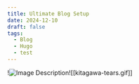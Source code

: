 ```yaml
---
title: Ultimate Blog Setup
date: 2024-12-10
draft: false
tags:
  - Blog
  - Hugo
  - test
---
```

!![Image Description](/images/Pasted%20image%2020241210205916.png)![[kitagawa-tears.gif]]